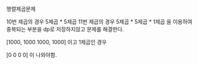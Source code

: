 행렬제곱문제 


10번 제곱의 경우 5제곱 * 5제곱 
11번 제곱의 경우 5제곱 * 5제곱 * 1제곱 을 이용하여 중복되는 부분을 dp로 저장하지않고 문제를 해결한다. 




[1000, 1000
 1000, 1000] 이고 1제곱인 경우
 
 [0 0
  0 0] 이 나와야함. 
